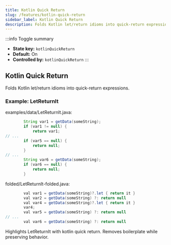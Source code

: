 ```yaml
---
title: Kotlin Quick Return
slug: /features/kotlin-quick-return
sidebar_label: Kotlin Quick Return
description: Folds Kotlin let/return idioms into quick-return expressions.
---
```


:::info Toggle summary
- **State key:** `kotlinQuickReturn`
- **Default:** On
- **Controlled by:** `kotlinQuickReturn`
:::

## Kotlin Quick Return
Folds Kotlin let/return idioms into quick-return expressions.

### Example: LetReturnIt

examples/data/LetReturnIt.java:
```java
        String var1 = getData(someString);
        if (var1 != null) {
            return var1;
// ...
        if (var5 == null) {
            return null;
        }
// ...
        String var6 = getData(someString);
        if (var6 == null) {
            return null;
        }
```

folded/LetReturnIt-folded.java:
```java
        val var1 = getData(someString)?.let { return it }
        val var2 = getData(someString) ?: return null
        val var4 = getData(someString)?.let { return it }
        var4;
        val var5 = getData(someString) ?: return null
// ...
        val var6 = getData(someString) ?: return null
```

Highlights LetReturnIt with kotlin quick return.
Removes boilerplate while preserving behavior.
